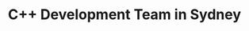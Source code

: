 ---
title: C++ Development Team in Sydney
permalink: /landings/locations/sydney/developer/c--
technology: C++
location: Sydney
---